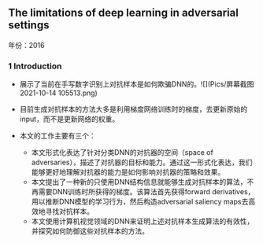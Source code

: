 ## The limitations of deep learning in adversarial settings

年份：2016

### 1 Introduction

- 展示了当前在手写数字识别上对抗样本是如何欺骗DNN的。![](Pics/屏幕截图 2021-10-14 105513.png)

- 目前生成对抗样本的方法大多是利用梯度网络训练时的梯度，去更新原始的input，而不是更新网络的权重。
- 本文的工作主要有三个：
  - 本文形式化表达了针对分类DNN的对抗器的空间（space of adversaries），描述了对抗器的目标和能力。通过这一形式化表达，我们能够更好地理解对抗器的能力是如何影响对抗器的策略和效果。
  - 本文提出了一种新的只使用DNN结构信息就能够生成对抗样本的算法，不再需要DNN训练时所获得的梯度。该算法首先获得forward derivatives，用以推断DNN模型的学习行为，然后构造adversarial saliency maps去高效地寻找对抗样本。
  - 本文使用计算机视觉领域的DNN来证明上述对抗样本生成算法的有效性，并探究如何防御这些对抗样本的方法。

